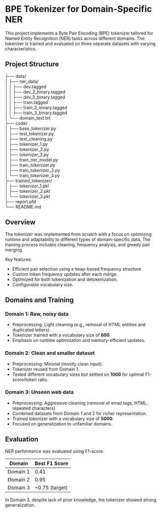 # BPE Tokenizer for Domain-Specific NER

This project implements a Byte Pair Encoding (BPE) tokenizer tailored for Named Entity Recognition (NER) tasks across different domains. The tokenizer is trained and evaluated on three separate datasets with varying characteristics.

## Project Structure

├── data/  
│ ├── ner_data/  
│ │ ├── dev.tagged  
│ │ ├── dev_2_binary.tagged  
│ │ ├── dev_3_binary.tagged  
│ │ ├── train.tagged  
│ │ ├── train_2_binary.tagged  
│ │ ├── train_3_binary.tagged  
│ └── domain_test.txt  
├── code/  
│ ├── base_tokenizer.py  
│ ├── test_tokenizer.py  
│ ├── text_cleaning.py  
│ ├── tokenizer_1.py  
│ ├── tokenizer_2.py  
│ ├── tokenizer_3.py  
│ ├── train_ner_model.py  
│ ├── train_tokenizer.py  
│ ├── train_tokenizer_2.py  
│ └── train_tokenizer_3.py  
├── trained_tokenizer/  
│ ├── tokenizer_1.pkl  
│ ├── tokenizer_2.pkl  
│ └── tokenizer_3.pkl  
├── report.pfd  
└── README.md  

##  Overview

The tokenizer was implemented from scratch with a focus on optimizing runtime and adaptability to different types of domain-specific data. The training process includes cleaning, frequency analysis, and greedy pair merging.

Key features:
- Efficient pair selection using a heap-based frequency structure.
- Custom token frequency updates after each merge.
- Optimized for both tokenization and detokenization.
- Configurable vocabulary size.

##  Domains and Training

### Domain 1: Raw, noisy data
- Preprocessing: Light cleaning (e.g., removal of HTML entities and duplicated letters).
- Tokenizer trained with a vocabulary size of **600**.
- Emphasis on runtime optimization and memory-efficient updates.

### Domain 2: Clean and smaller dataset
- Preprocessing: Minimal (mostly clean input).
- Tokenizer reused from Domain 1.
- Tested different vocabulary sizes but settled on **1000** for optimal F1-score/token ratio.

### Domain 3: Unseen web data
- Preprocessing: Aggressive cleaning (removal of email tags, HTML, repeated characters).
- Combined datasets from Domain 1 and 2 for richer representation.
- Trained tokenizer with a vocabulary size of **5000**.
- Focused on generalization to unfamiliar domains.

##  Evaluation

NER performance was evaluated using F1-score:

| Domain      | Best F1 Score |
|-------------|---------------|
| Domain 1    | 0.41 |
| Domain 2    | 0.95 |
| Domain 3    | ~0.75 (target) |

In Domain 3, despite lack of prior knowledge, the tokenizer showed strong generalization.

